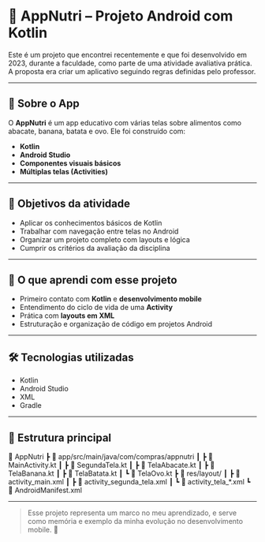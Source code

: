 # 🍏 AppNutri – Projeto Android com Kotlin

Este é um projeto que encontrei recentemente e que foi desenvolvido em 2023, durante a faculdade, como parte de uma atividade avaliativa prática. A proposta era criar um aplicativo seguindo regras definidas pelo professor.

---

## 📱 Sobre o App

O **AppNutri** é um app educativo com várias telas sobre alimentos como abacate, banana, batata e ovo. Ele foi construído com:

- **Kotlin**
- **Android Studio**
- **Componentes visuais básicos**
- **Múltiplas telas (Activities)**

---

## 🎯 Objetivos da atividade

- Aplicar os conhecimentos básicos de Kotlin
- Trabalhar com navegação entre telas no Android
- Organizar um projeto completo com layouts e lógica
- Cumprir os critérios da avaliação da disciplina

---

## 🚀 O que aprendi com esse projeto

- Primeiro contato com **Kotlin** e **desenvolvimento mobile**
- Entendimento do ciclo de vida de uma **Activity**
- Prática com **layouts em XML**
- Estruturação e organização de código em projetos Android

---

## 🛠️ Tecnologias utilizadas

- Kotlin
- Android Studio
- XML
- Gradle

---

## 📂 Estrutura principal

📁 AppNutri
┣ 📁 app/src/main/java/com/compras/appnutri
┃ ┣ 📄 MainActivity.kt
┃ ┣ 📄 SegundaTela.kt
┃ ┣ 📄 TelaAbacate.kt
┃ ┣ 📄 TelaBanana.kt
┃ ┣ 📄 TelaBatata.kt
┃ ┗ 📄 TelaOvo.kt
┣ 📁 res/layout/
┃ ┣ 📄 activity_main.xml
┃ ┣ 📄 activity_segunda_tela.xml
┃ ┗ 📄 activity_tela_*.xml
┗ 📄 AndroidManifest.xml


---

> Esse projeto representa um marco no meu aprendizado, e serve como memória e exemplo da minha evolução no desenvolvimento mobile. 🚀

